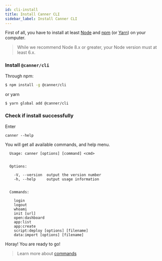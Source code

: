 ```yaml
---
id: cli-install
title: Install Canner CLI
sidebar_label: Install Canner CLI
---
```



First of all, you have to install at least [Node](https://nodejs.org/en/download/) and [npm](http://npmjs.com/) (or [Yarn](https://yarnpkg.com/)) on your computer.

> While we recommend Node 8.x or greater, your Node version must at least 6.x.

### Install `@canner/cli`

Through npm:

```sh
$ npm install -g @canner/cli
```

or yarn

```sh
$ yarn global add @canner/cli
```

### Check if install successfully

Enter 

```
canner --help
```

You will get all available commands, and help menu.

```
  Usage: canner [options] [command] <cmd>


  Options:

    -V, --version  output the version number
    -h, --help     output usage information


  Commands:

    login
    logout
    whoami
    init [url]
    open:dashboard
    app:list
    app:create
    script:deploy [options] [filename]
    data:import [options] [filename]
```

Horay! You are ready to go!

> Learn more about [commands](cli-commands.md)